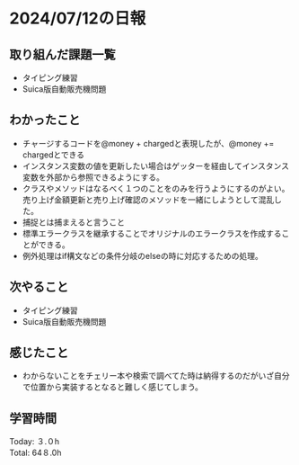 # 2024/07/12の日報
## 取り組んだ課題一覧
* タイピング練習
* Suica版自動販売機問題
## わかったこと
* チャージするコードを@money + chargedと表現したが、@money += chargedとできる
* インスタンス変数の値を更新したい場合はゲッターを経由してインスタンス変数を外部から参照できるようにする。
* クラスやメソッドはなるべく１つのことをのみを行うようにするのがよい。売り上げ金額更新と売り上げ確認のメソッドを一緒にしようとして混乱した。
* 捕捉とは捕まえると言うこと
* 標準エラークラスを継承することでオリジナルのエラークラスを作成することができる。
* 例外処理はif構文などの条件分岐のelseの時に対応するための処理。
## 次やること
* タイピング練習
* Suica版自動販売機問題
## 感じたこと
* わからないことをチェリー本や検索で調べてた時は納得するのだがいざ自分で位置から実装するとなると難しく感じてしまう。
## 学習時間
Today: ３.０h<br>
Total: 64８.0h
